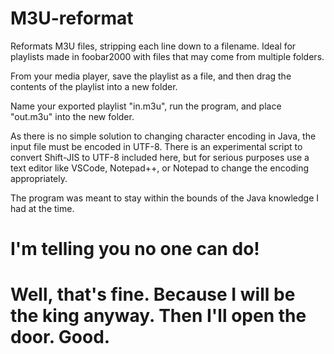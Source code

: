 # M3U-reformat
<p>Reformats M3U files, stripping each line down to a filename. Ideal for playlists made in foobar2000 with files that may come from multiple folders.</p>
<p>From your media player, save the playlist as a file, and then drag the contents of the playlist into a new folder.</p>
<p>Name your exported playlist "in.m3u", run the program, and place "out.m3u" into the new folder.</p>
<p>As there is no simple solution to changing character encoding in Java, the input file must be encoded in UTF-8. There is an experimental script to convert Shift-JIS to UTF-8 included here, but for serious purposes use a text editor like VSCode, Notepad++, or Notepad to change the encoding appropriately.</p>
<p>The program was meant to stay within the bounds of the Java knowledge I had at the time.</p>



# I'm telling you no one can do!
# Well, that's fine. Because I will be the king anyway. Then I'll open the door. Good.
